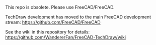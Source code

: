 This repo is obsolete.  Please use FreeCAD/FreeCAD.

TechDraw development has moved to the main FreeCAD development stream:  https://github.com/FreeCAD/FreeCAD

See the wiki in this repository for details: https://github.com/WandererFan/FreeCAD-TechDraw/wiki
